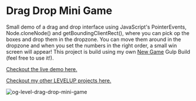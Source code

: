 # Drag Drop Mini Game
Small demo of a drag and drop interface using JavaScript's PointerEvents, Node.cloneNode() and getBoundingClientRect(), where you can pick op the boxes and drop them in the dropzone. You can move them around in the dropzone and when you set the numbers in the right order, a small win screen will appear! This project is build using my own [New Game](https://github.com/markteekman/new-game) Gulp Build (feel free to use it!).

[Checkout the live demo here.](https://markteekman.nl/levelup/drag-drop-mini-game/)

[Checkout my other LEVELUP projects here.](https://markteekman.nl/levelup/)

![og-level-drag-drop-mini-game](https://user-images.githubusercontent.com/3909046/111866148-a9e81f80-896b-11eb-8497-ec8fe0496fec.jpg)
